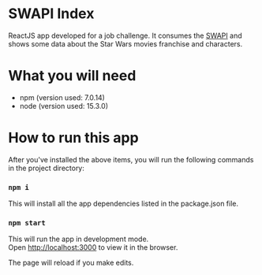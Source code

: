 # SWAPI Index

ReactJS app developed for a job challenge. It consumes the [SWAPI](https://swapi.dev/api) and shows some data about the Star Wars movies franchise and characters.

# What you will need

- npm (version used: 7.0.14)
- node (version used: 15.3.0)

# How to run this app

After you've installed the above items, you will run the following commands in the project directory:

### `npm i`
This will install all the app dependencies listed in the package.json file.

### `npm start`

This will run the app in development mode.\
Open [http://localhost:3000](http://localhost:3000) to view it in the browser.

The page will reload if you make edits.
